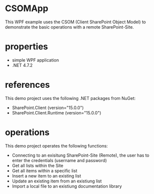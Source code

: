 # CSOMApp
This WPF example uses the CSOM (Client SharePoint Object Model) to demonstrate the basic operations with a remote SharePoint-Site.

# properties
- simple WPF application
- .NET 4.7.2

# references
This demo project uses the following .NET packages from NuGet:

- SharePoint.Client (version="15.0.0")
- SharePoint.Client.Runtime (version="15.0.0")

# operations
This demo project operates the following functions:

- Connecting to an exisitung SharePoint-Site (Remote), the user has to enter the credentials (username and password)
- Get all lists within the Site
- Get all items within a specific list
- Insert a new item to an existing list
- Update an existing item from an existiung list
- Import a local file to an existiung documentation library

